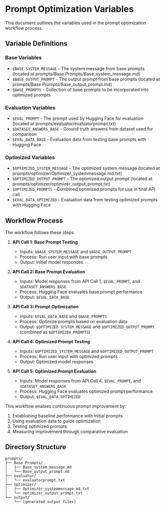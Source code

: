 # Prompt Optimization Variables

This document outlines the variables used in the prompt optimization workflow process.

## Variable Definitions

### Base Variables

- `$BASE_SYSTEM_MESSAGE` - The system message from base prompts (located at prompts/Base Prompts/Base_system_message.md)
- `$BASE_OUTPUT_PROMPT` - The output prompt from base prompts (located at prompts/Base Prompts/Base_output_prompt.md)
- `$BASE_PROMPTS` - Collection of base prompts to be incorporated into optimized prompts

### Evaluation Variables

- `$EVAL_PROMPT` - The prompt used by Hugging Face for evaluation (located at prompts/evaluator/evaluatorprompt.txt)
- `$DATASET_ANSWERS_BASE` - Ground truth answers from dataset used for comparison
- `$EVAL_DATA_BASE` - Evaluation data from testing base prompts with Hugging Face

### Optimized Variables

- `$OPTIMIZED_SYSTEM_MESSAGE` - The optimized system message (located at prompts/optimizer/Optimizer_systemmessage.md.txt)
- `$OPTIMIZED_OUTPUT_PROMPT` - The optimized output prompt (located at prompts/optimizer/optimizer_output_prompt.txt)
- `$OPTIMIZED_PROMPTS` - Combined optimized prompts for use in final API call
- `$EVAL_DATA_OPTIMIZED` - Evaluation data from testing optimized prompts with Hugging Face

## Workflow Process

The workflow follows these steps:

1. **API Call 1: Base Prompt Testing**
   - Inputs: `$BASE_SYSTEM_MESSAGE` and `$BASE_OUTPUT_PROMPT`
   - Process: Run user input with base prompts
   - Output: Initial model responses

2. **API Call 2: Base Prompt Evaluation**
   - Inputs: Model responses from API Call 1, `$EVAL_PROMPT`, and `$DATASET_ANSWERS_BASE`
   - Process: Hugging Face evaluates base prompt performance
   - Output: `$EVAL_DATA_BASE`

3. **API Call 3: Prompt Optimization**
   - Inputs: `$EVAL_DATA_BASE` and `$BASE_PROMPTS`
   - Process: Optimize prompts based on evaluation data
   - Output: `$OPTIMIZED_SYSTEM_MESSAGE` and `$OPTIMIZED_OUTPUT_PROMPT` (combined as `$OPTIMIZED_PROMPTS`)

4. **API Call 4: Optimized Prompt Testing**
   - Inputs: `$OPTIMIZED_SYSTEM_MESSAGE` and `$OPTIMIZED_OUTPUT_PROMPT`
   - Process: Run user input with optimized prompts
   - Output: Optimized model responses

5. **API Call 5: Optimized Prompt Evaluation**
   - Inputs: Model responses from API Call 4, `$EVAL_PROMPT`, and `$DATASET_ANSWERS_BASE`
   - Process: Hugging Face evaluates optimized prompt performance
   - Output: `$EVAL_DATA_OPTIMIZED`

This workflow enables continuous prompt improvement by:
1. Establishing baseline performance with initial prompts
2. Using evaluation data to guide optimization
3. Testing optimized prompts
4. Measuring improvement through comparative evaluation

## Directory Structure

```
prompts/
├── Base Prompts/
│   ├── Base_system_message.md
│   └── Base_output_prompt.md
├── evaluator/
│   └── evaluatorprompt.txt
├── optimizer/
│   ├── Optimizer_systemmessage.md.txt
│   └── optimizer_output_prompt.txt
└── output/
    └── [generated output files]
```